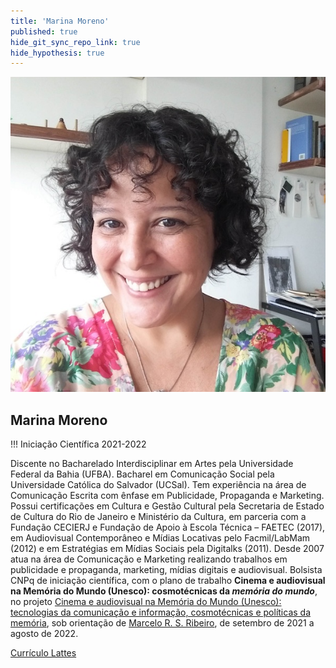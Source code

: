 ```yaml
---
title: 'Marina Moreno'
published: true
hide_git_sync_repo_link: true
hide_hypothesis: true
---
```


![Fotografia de Marina Moreno](../../imgs/MarinaMoreno.jpg?resize=400&classes=center,s-circle)

## Marina Moreno

!!! Iniciação Científica 2021-2022

Discente no Bacharelado Interdisciplinar em Artes pela Universidade Federal da Bahia (UFBA). Bacharel em Comunicação Social pela Universidade Católica do Salvador (UCSal). Tem experiência na área de Comunicação Escrita com ênfase em Publicidade, Propaganda e Marketing. Possui certificações em Cultura e Gestão Cultural pela Secretaria de Estado de Cultura do Rio de Janeiro e Ministério da Cultura, em parceria com a Fundação CECIERJ e Fundação de Apoio à Escola Técnica – FAETEC (2017), em Audiovisual Contemporâneo e Mídias Locativas pelo Facmil/LabMam (2012) e em Estratégias em Mídias Sociais pela Digitalks (2011). Desde 2007 atua na área de Comunicação e Marketing realizando trabalhos em publicidade e propaganda, marketing, mídias digitais e audiovisual. Bolsista CNPq de iniciação científica, com o plano de trabalho **Cinema e audiovisual na Memória do Mundo (Unesco): cosmotécnicas da _memória do mundo_**, no projeto [Cinema e audiovisual na Memória do Mundo (Unesco): tecnologias da comunicação e informação, cosmotécnicas e políticas da memória](/projetos/pesquisa/o-paradigma-anarquivico/pibic-2021-2022-cinema-e-audiovisual-na-memoria-do-mundo), sob orientação de [Marcelo R. S. Ribeiro](/quem-somos/coordenadores/marcelo-ribeiro), de setembro de 2021 a agosto de 2022.


[Currículo Lattes](http://lattes.cnpq.br/7856175265162258?classes=btn,btn-primary,btn-lg&target=_blank)
